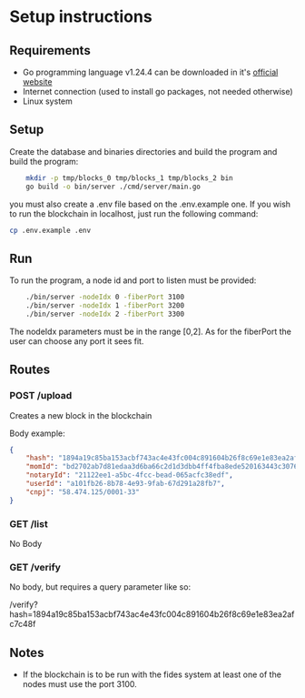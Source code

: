 # Setup instructions 

## Requirements

- Go programming language v1.24.4 can be downloaded in it's [official website](https://go.dev/)
- Internet connection (used to install go packages, not needed otherwise)
- Linux system

## Setup 

Create the database and binaries directories and build the program and build the program:
```bash
    mkdir -p tmp/blocks_0 tmp/blocks_1 tmp/blocks_2 bin
    go build -o bin/server ./cmd/server/main.go
```
you must also create a .env file based on the .env.example one.
If you wish to run the blockchain in localhost, just run the following command:
```bash
cp .env.example .env
```


## Run
To run the program, a node id and port to listen must be provided:
```bash
    ./bin/server -nodeIdx 0 -fiberPort 3100
    ./bin/server -nodeIdx 1 -fiberPort 3200
    ./bin/server -nodeIdx 2 -fiberPort 3300
```
The nodeIdx parameters must be in the range [0,2]. As for the fiberPort the user can choose any port it sees fit.


## Routes 

### POST /upload

Creates a new block in the blockchain 

Body example:
```json
{
    "hash": "1894a19c85ba153acbf743ac4e43fc004c891604b26f8c69e1e83ea2afc7c48f",
    "momId": "bd2702ab7d81edaa3d6ba66c2d1d3dbb4ff4fba8ede520163443c3076fc4a85b",
    "notaryId": "21122ee1-a5bc-4fcc-bead-065acfc38edf",
    "userId": "a101fb26-8b78-4e93-9fab-67d291a28fb7",
    "cnpj": "58.474.125/0001-33"
}
```


### GET /list 

No Body 

### GET /verify 

No body, but requires a query parameter like so:

/verify?hash=1894a19c85ba153acbf743ac4e43fc004c891604b26f8c69e1e83ea2afc7c48f

## Notes 

- If the blockchain is to be run with the fides system at least one of the nodes must use the port 3100.


